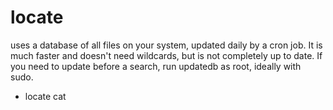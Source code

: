 # locate
uses a database of all files on your system, updated daily by a cron job. It
is much faster and doesn't need wildcards, but is not completely up to date.
If you need to update before a search, run updatedb as root, ideally with
sudo.

- locate cat

